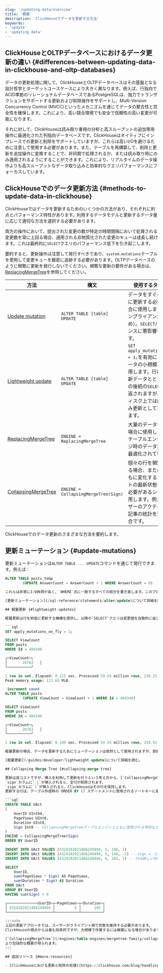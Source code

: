 ```yaml
---
slug: '/updating-data/overview'
title: '概要'
description: 'ClickHouseでデータを更新する方法'
keywords:
- 'update'
- 'updating data'
---
```




## ClickHouseとOLTPデータベースにおけるデータ更新の違い {#differences-between-updating-data-in-clickhouse-and-oltp-databases}

データの更新処理に関して、ClickHouseとOLTPデータベースはその基盤となる設計哲学とターゲットユースケースにより大きく異なります。例えば、行指向でACID準拠のリレーショナルデータベースであるPostgreSQLは、強力でトランザクションをサポートする更新および削除操作をサポートし、Multi-Version Concurrency Control (MVCC)といったメカニズムを通じてデータの整合性と完全性を確保します。これにより、高い競合環境でも安全で信頼性の高い変更が可能になります。

それに対して、ClickHouseは読み取り重視の分析と高スループットの追加専用操作に最適化された列指向データベースです。ClickHouseはネイティブにインプレースでの更新と削除をサポートしていますが、これらは高いI/Oを避けるために注意して使用する必要があります。また、テーブルを再構築して、削除と更新を追加操作に変換することで、非同期で処理されるか、または読み取り時にのみ適用されるようにすることができます。これにより、リアルタイムのデータ操作よりも高スループットなデータ取り込みと効率的なクエリパフォーマンスにフォーカスしています。

## ClickHouseでのデータ更新方法 {#methods-to-update-data-in-clickhouse}

ClickHouseではデータを更新するためのいくつかの方法があり、それぞれに利点とパフォーマンス特性があります。利用するデータモデルと更新するデータ量に応じて適切な方法を選択する必要があります。

両方の操作において、提出された変更の数が特定の時間間隔において処理される変更数を常に上回る場合、適用される非物質化された変更のキューは成長し続けます。これは最終的に`SELECT`クエリのパフォーマンス低下を引き起こします。

要約すると、更新操作は注意して発行すべきであり、`system.mutations`テーブルを使用して変更キューを厳密に追跡する必要があります。OLTPデータベースのように頻繁に更新を発行しないでください。頻繁な更新の要件がある場合は、[ReplacingMergeTree](/engines/table-engines/mergetree-family/replacingmergetree)を参照してください。

| 方法                                                                                   | 構文                                      | 使用するタイミング                                                                                                                                                                                                                      |
|----------------------------------------------------------------------------------------|------------------------------------------|------------------------------------------------------------------------------------------------------------------------------------------------------------------------------------------------------------------------------------------|
| [Update mutation](/sql-reference/statements/alter/update)                           | `ALTER TABLE [table] UPDATE`            | データをすぐにディスクに更新する必要がある場合に使用します（例：コンプライアンスのため）。`SELECT`パフォーマンスに悪影響を及ぼします。                                                                                          |
| [Lightweight update](/guides/developer/lightweight-update)                          | `ALTER TABLE [table] UPDATE`            | `SET apply_mutations_on_fly = 1;`を有効にします。データの小規模な更新に使用します。行はすぐに更新データとともにすべての後続の`SELECT`クエリに返されますが、最初はディスク上では内部的にのみ更新としてマークされます。                           |
| [ReplacingMergeTree](/engines/table-engines/mergetree-family/replacingmergetree)    | `ENGINE = ReplacingMergeTree`           | 大量のデータを更新する場合に使用します。このテーブルエンジンはマージ時のデータ重複除去に最適化されています。                                                                                                                      |
| [CollapsingMergeTree](/engines/table-engines/mergetree-family/collapsingmergetree)  | `ENGINE = CollapsingMergeTree(Sign)`    | 個々の行を頻繁に更新する場合、または時間とともに変化するオブジェクトの最新状態を維持する必要があるシナリオに使用します。例えば、ユーザーのアクティビティや記事の統計を追跡する場合です。                                          |

ClickHouseでのデータ更新のさまざまな方法を要約します。

## 更新ミューテーション {#update-mutations}

更新ミューテーションは`ALTER TABLE ... UPDATE`コマンドを通じて発行できます。例えば：

```sql
ALTER TABLE posts_temp
        (UPDATE AnswerCount = AnswerCount + 1 WHERE AnswerCount = 0)

これらは非常にI/O負荷が高く、`WHERE`式に一致するすべての部分を書き直します。このプロセスには原子性がなく、ミューテーション中に実行を開始する`SELECT`クエリは、すでにミューテートされた部分とまだミューテートされていない部分のデータを確認します。ユーザーは、[systems.mutations](/operations/system-tables/mutations)テーブルを使用して進捗状況を追跡できます。これらはI/O集約型の操作であり、クラスターの`SELECT`パフォーマンスに影響を与える可能性があるため、控えめに使用するべきです。

[更新ミューテーション](/sql-reference/statements/alter/update)について詳細を読む。

## 軽量更新 {#lightweight-updates}

軽量更新は行を即座に更新する機構を提供し、以降の`SELECT`クエリは変更値を自動的に返します（これはオーバーヘッドを伴い、クエリが遅くなります）。これにより、通常のミューテーションの原子性制限が効果的に解決されます。以下に例を示します：

```sql
SET apply_mutations_on_fly = 1;

SELECT ViewCount
FROM posts
WHERE Id = 404346

┌─ViewCount─┐
│       26762   │
└───────────┘

1 row in set. Elapsed: 0.115 sec. Processed 59.55 million rows, 238.25 MB (517.83 million rows/s., 2.07 GB/s.)
Peak memory usage: 113.65 MiB.

-increment count
ALTER TABLE posts
        (UPDATE ViewCount = ViewCount + 1 WHERE Id = 404346)

SELECT ViewCount
FROM posts
WHERE Id = 404346

┌─ViewCount─┐
│       26763   │
└───────────┘

1 row in set. Elapsed: 0.149 sec. Processed 59.55 million rows, 259.91 MB (399.99 million rows/s., 1.75 GB/s.)

軽量更新の場合、データを更新するためにミューテーションは依然として使用されますが、即座に物質化されず、`SELECT`クエリの間に適用されます。バックグラウンドで非同期プロセスとして適用され、ミューテーションと同じ重いオーバーヘッドが発生するため、I/O集約型の操作は控えめに使用する必要があります。この操作で使用できる式は限られています（[詳細はこちら](/guides/developer/lightweight-update#support-for-subqueries-and-non-deterministic-functions)を参照）。

[軽量更新](/guides/developer/lightweight-update)について詳細を読む。

## Collapsing Merge Tree {#collapsing-merge-tree}

更新は高コストですが、挿入を利用して更新を行うという考え方から、[`CollapsingMergeTree`](/engines/table-engines/mergetree-family/collapsingmergetree)テーブルエンジンは、特定の行を更新するために`sign`カラムを用いて、`1`と`-1`のペアの行を削除（折りたたむ）する方法として使用できます。
`sign`カラムに`-1`が挿入されると、全行が削除されます。
`sign`カラムに`1`が挿入されると、ClickHouseはその行を保持します。
更新する行は、テーブル作成時の`ORDER BY ()`ステートメントに使用されるソートキーに基づいて特定されます。

```sql
CREATE TABLE UAct
(
    UserID UInt64,
    PageViews UInt8,
    Duration UInt8,
    Sign Int8 -- CollapsingMergeTreeテーブルエンジンとともに使用される特別なカラム
)
ENGINE = CollapsingMergeTree(Sign)
ORDER BY UserID

INSERT INTO UAct VALUES (4324182021466249494, 5, 146, 1)
INSERT INTO UAct VALUES (4324182021466249494, 5, 146, -1) -- sign = -1はこの行の状態を更新することを示します
INSERT INTO UAct VALUES (4324182021466249494, 6, 185, 1) -- 行は新しい状態に置き換えられます

SELECT
    UserID,
    sum(PageViews * Sign) AS PageViews,
    sum(Duration * Sign) AS Duration
FROM UAct
GROUP BY UserID
HAVING sum(Sign) > 0

┌──────────────UserID─┬─PageViews─┬─Duration─┐
│ 4324182021466249494 │         6 │      185 │
└─────────────────────┴───────────┴──────────┘

:::note
上記の更新アプローチでは、ユーザーがクライアント側で状態を維持する必要があります。
ClickHouseの視点からは最も効率的ですが、大規模で作業するには複雑になる場合があります。

[`CollapsingMergeTree`](/engines/table-engines/mergetree-family/collapsingmergetree)のドキュメントを読むことをお勧めします。
より包括的な概要が得られます。
:::

## 追加リソース {#more-resources}

- [ClickHouseにおける更新と削除の処理](https://clickhouse.com/blog/handling-updates-and-deletes-in-clickhouse)
